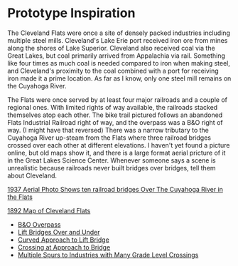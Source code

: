 # Prototype Inspiration

The Cleveland Flats were once a site of densely packed industries including multiple steel mills. Cleveland's Lake Erie port received iron ore from mines along the shores of Lake Superior. Cleveland also received coal via the Great Lakes, but coal primarily arrived from Appalachia via rail. Something like four times as much coal is needed compared to iron when making steel, and Cleveland's proximity to the coal combined with a port for receiving iron made it a prime location. As far as I know, only one steel mill remains on the Cuyahoga River.

The Flats were once served by at least four major railroads and a couple of regional ones. With limited rights of way available, the railroads stacked themselves atop each other. The bike trail pictured follows an abandoned Flats Industrial Railroad right of way, and the overpass was a B&O right of way. (I might have that reversed) There was a narrow tributary to the Cuyahoga River up-steam from the Flats where three railroad bridges crossed over each other at different elevations. I haven't yet found a picture online, but old maps show it, and there is a large format aerial pricture of it in the Great Lakes Science Center. Whenever someone says a scene is unrealistic because railroads never built bridges over bridges, tell them about Cleveland.

[1937 Aerial Photo Shows ten railroad bridges Over The Cuyahoga River in the Flats](https://upload.wikimedia.org/wikipedia/commons/a/a5/Downtown_Cleveland%2C_Ohio%2C_in_winter%2C_from_the_air%2C_12-1937_-_NARA_-_512842.jpg)

[1892 Map of Cleveland Flats](http://www.clevelandmemory.org/iac/graphics/map1.gif)

- [B&O Overpass](BandO_overFlatsIndustrial.png)
- [Lift Bridges Over and Under](LIftBridgesOverUnder.png)
- [Curved Approach to Lift Bridge](curveToLiftBridge.png)
- [Crossing at Approach to Bridge](levelCrossingAtBridge.png)
- [Multiple Spurs to Industries with Many Grade Level Crossings](industry.png)
